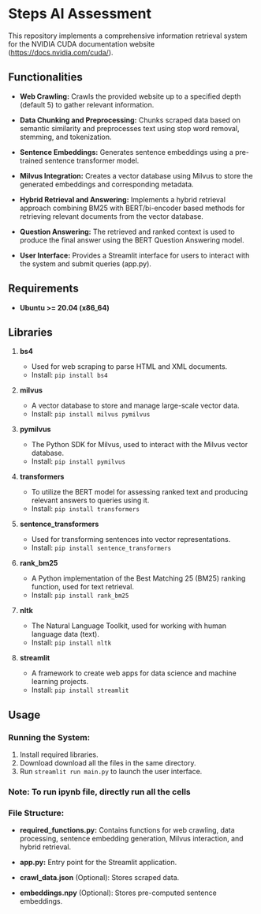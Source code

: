 # Steps AI Assessment

This repository implements a comprehensive information retrieval system for the NVIDIA CUDA documentation website (https://docs.nvidia.com/cuda/).

## Functionalities

- **Web Crawling:** Crawls the provided website up to a specified depth (default 5) to gather relevant information.
  
- **Data Chunking and Preprocessing:** Chunks scraped data based on semantic similarity and preprocesses text using stop word removal, stemming, and tokenization.
  
- **Sentence Embeddings:** Generates sentence embeddings using a pre-trained sentence transformer model.
  
- **Milvus Integration:** Creates a vector database using Milvus to store the generated embeddings and corresponding metadata.
  
- **Hybrid Retrieval and Answering:** Implements a hybrid retrieval approach combining BM25 with BERT/bi-encoder based methods for retrieving relevant documents from the vector database.

- **Question Answering:**  The retrieved and ranked context is used to produce the final answer using the BERT Question Answering model.
- **User Interface:** Provides a Streamlit interface for users to interact with the system and submit queries (app.py).

## Requirements

- **Ubuntu >= 20.04 (x86_64)**

## Libraries

1. **bs4**
   - Used for web scraping to parse HTML and XML documents.
   - Install: `pip install bs4`
   
2. **milvus**
   - A vector database to store and manage large-scale vector data.
   - Install: `pip install milvus pymilvus`
   
3. **pymilvus**
   - The Python SDK for Milvus, used to interact with the Milvus vector database.
   - Install: `pip install pymilvus`
   
4. **transformers**
   - To utilize the BERT model for assessing ranked text and producing relevant answers to queries using it.
   - Install: `pip install transformers`
   
5. **sentence_transformers**
   - Used for transforming sentences into vector representations.
   - Install: `pip install sentence_transformers`
   
6. **rank_bm25**
   - A Python implementation of the Best Matching 25 (BM25) ranking function, used for text retrieval.
   - Install: `pip install rank_bm25`
   
7. **nltk**
   - The Natural Language Toolkit, used for working with human language data (text).
   - Install: `pip install nltk`
   
8. **streamlit**
   - A framework to create web apps for data science and machine learning projects.
   - Install: `pip install streamlit`

## Usage

### Running the System:

1. Install required libraries.
2. Download download all the files in the same directory.
3. Run `streamlit run main.py` to launch the user interface.

### Note: To run ipynb file, directly run all the cells

### File Structure:

- **required_functions.py:** Contains functions for web crawling, data processing, sentence embedding generation, Milvus interaction, and hybrid retrieval.
  
- **app.py:** Entry point for the Streamlit application.
  
- **crawl_data.json** (Optional): Stores scraped data.
  
- **embeddings.npy** (Optional): Stores pre-computed sentence embeddings.

